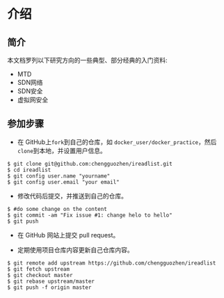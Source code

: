# 介绍

## 简介
本文档罗列以下研究方向的一些典型、部分经典的入门资料:
* MTD 
* SDN网络 
* SDN安全
* 虚拟网安全

## 参加步骤

* 在 GitHub上`fork`到自己的仓库，如 `docker_user/docker_practice`，然后`clone`到本地，并设置用户信息。
```
$ git clone git@github.com:chengguozhen/ireadlist.git
$ cd ireadlist
$ git config user.name "yourname"
$ git config user.email "your email"
```
* 修改代码后提交，并推送到自己的仓库。
```
$ #do some change on the content
$ git commit -am "Fix issue #1: change helo to hello"
$ git push
```
* 在 GitHub 网站上提交 pull request。

* 定期使用项目仓库内容更新自己仓库内容。
```
$ git remote add upstream https://github.com/chengguozhen/ireadlist
$ git fetch upstream
$ git checkout master
$ git rebase upstream/master
$ git push -f origin master
```

